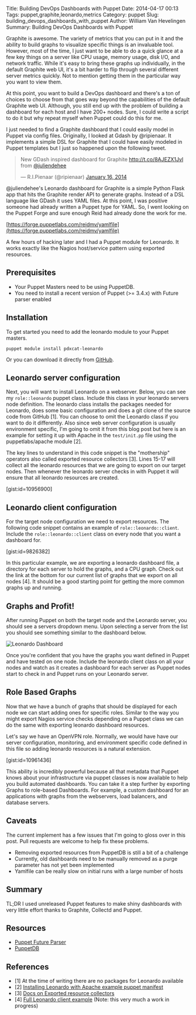 Title: Building DevOps Dashboards with Puppet
Date: 2014-04-17 00:13
Tags: puppet,graphite,leonardo,metrics
Category: puppet
Slug: building_devops_dashboards_with_puppet
Author: William Van Hevelingen
Summary: Building DevOps Dashboards with Puppet

Graphite is awesome. The variety of metrics that you can put in it and the ability to build graphs to visualize specific things is an invaluable tool. However, most of the time, I just want to be able to do a quick glance at a few key things on a server like CPU usage, memory usage, disk I/O, and network traffic. While it's easy to bring these graphs up individually, in the default Graphite web UI, it's a bit harder to flip through several different server metrics quickly. Not to mention getting them in the particular way you want to view them.

At this point, you want to build a DevOps dashboard and there's a ton of choices to choose from that goes way beyond the capabilities of the default Graphite web UI. Although, you still end up with the problem of building a dashboard for each host and I have 200+ nodes. Sure, I could write a script to do it but why repeat myself when Puppet could do this for me.

I just needed to find a Graphite dashboard that I could easily model in Puppet via config files. Originally, I looked at Gdash by @ripienaar. It implements a simple DSL for Graphite that I could have easily modeled in Puppet templates but I just so happened upon the following tweet.

<blockquote class="twitter-tweet" lang="en"><p>New GDash inspired dashboard for Graphite <a href="http://t.co/8AJEZX1Jvl">http://t.co/8AJEZX1Jvl</a> from <a href="https://twitter.com/juliendehee">@juliendehee</a></p>&mdash; R.I.Pienaar (@ripienaar) <a href="https://twitter.com/ripienaar/statuses/423934247750365184">January 16, 2014</a></blockquote>
<script async src="//platform.twitter.com/widgets.js" charset="utf-8"></script>

@juliendehee's Leonardo dashboard for Graphite is a simple Python Flask app that hits the Graphite render API to generate graphs. Instead of a DSL language like GDash it uses YAML files. At this point, I was positive someone had already written a Puppet type for YAML. So, I went looking on the Puppet Forge and sure enough Reid had already done the work for me.

[https://forge.puppetlabs.com/reidmv/yamlfile](https://forge.puppetlabs.com/reidmv/yamlfile)

A few hours of hacking later and I had a Puppet module for Leonardo. It works exactly like the Nagios host/service pattern using exported resources.


Prerequisites
-------------

  - Your Puppet Masters need to be using PuppetDB.
  - You need to install a recent version of Puppet (>= 3.4.x) with Future parser enabled


Installation
------------

To get started you need to add the leonardo module to your Puppet masters.

    puppet module install pdxcat-leonardo

Or you can download it directly from [GitHub](https://github.com/pdxcat/puppet-module-leonardo).

Leonardo server configuration
-----------------------------

Next, you will want to install Leonardo on a webserver. Below, you can see my `role::leonardo` puppet class. Include this class in your leonardo servers node definition. The leonardo class installs the packages needed for Leonardo, does some basic configuration and does a git clone of the source code from GitHub [1]. You can choose to omit the Leonardo class if you want to do it differently. Also since web server configuration is usually environment specific, I'm going to omit it from this blog post but here is an example for setting it up with Apache in the `test/init.pp` file using the puppetlabs/apache module [2].

The key lines to understand in this code snippet is the "mothership" operators also called exported resource collectors [3]. Lines 15-17 will collect all the leonardo resources that we are going to export on our target nodes. Then whenever the leonardo server checks in with Puppet it will ensure that all leonardo resources are created.


[gist:id=10956900]

Leonardo client configuration
-----------------------------

For the target node configuration we need to export resources. The following code snippet contains an example of `role::leonardo::client`. Include the `role::leonardo::client` class on every node that you want a dashboard for.

[gist:id=9826382]

In this particular example, we are exporting a leonardo dashboard file, a directory for each server to hold the graphs, and a CPU graph. Check out the link at the bottom for our current list of graphs that we export on all nodes [4]. It should be a good starting point for getting the more common graphs up and running.

Graphs and Profit!
------------------

After running Puppet on both the target node and the Leonardo server, you should see a servers dropdown menu. Upon selecting a server from the list you should see something similar to the dashboard below.


![Leonardo Dashboard]({filename}/images/leonardo_dashboard.png)

Once you're confident that you have the graphs you want defined in Puppet and have tested on one node. Include the leonardo client class on all your nodes and watch as it creates a dashboard for each server as Puppet nodes start to check in and Puppet runs on your Leonardo server.


Role Based Graphs
----------------

Now that we have a bunch of graphs that should be displayed for each node we can start adding ones for specific roles. Similar to the way you might export Nagios service checks depending on a Puppet class we can do the same with exporting leonardo dashboard resources.

Let's say we have an OpenVPN role. Normally, we would have have our server configuration, monitoring, and environment specific code defined in this file so adding leonardo resources is a natural extension.

[gist:id=10961436]

This ability is incredibly powerful because all that metadata that Puppet knows about your infrastructure via puppet classes is now available to help you build automated dashboards. You can take it a step further by exporting Graphs to role-based Dashboards. For example, a custom dashboard for an applications with graphs from the webservers, load balancers, and database servers.


Caveats
-------

The current implement has a few issues that I'm going to gloss over in this post. Pull requests are welcome to help fix these problems.

- Removing exported resources from PuppetDB is still a bit of a challenge
- Currently, old dashboards need to be manually removed as a purge parameter has not yet been implemented
- Yamlfile can be really slow on initial runs with a large number of hosts


Summary
-------

TL;DR I used unreleased Puppet features to make shiny dashboards with very little effort thanks to Graphite, Collectd and Puppet.


Resources
---------

- [Puppet Future Parser](http://docs.puppetlabs.com/puppet/latest/reference/experiments_future.html)
- [PuppetDB](https://docs.puppetlabs.com/puppetdb/latest/)

References
----------

- [1] At the time of writing there are no packages for Leonardo available
- [2] [Installing Leonardo with Apache example puppet manifest](https://github.com/pdxcat/puppet-module-leonardo/blob/master/tests/init.pp)
- [3] [Docs on Exported resource collectors](http://docs.puppetlabs.com/puppet/latest/reference/lang_exported.html#collecting-exported-resources)
- [4] [Full Leonardo client example](https://gist.github.com/blkperl/10958057) (Note: this very much a work in progress)
